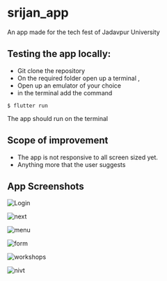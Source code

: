 # srijan_app

An app made for the tech fest of Jadavpur University


## Testing the app locally:

* Git clone the repository
* On the required folder open up a terminal ,
* Open up an emulator of your choice
* in the terminal add the command
```
$ flutter run
```

The app should run on the terminal


## Scope of improvement

* The app is not responsive to all screen sized yet.
* Anything more that the user suggests


## App Screenshots

![Login](screenshots/Screenshot_1572642923.png)

![next](screenshots/Screenshot_1572642916.png)

![menu](screenshots/Screenshot_1572642906.png)

![form](screenshots/Screenshot_1572645083.png)

![workshops](screenshots/Screenshot_1572642847.png)

![nivt](screenshots/Screenshot_1572642783.png)